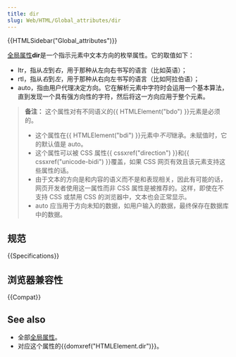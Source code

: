 ```yaml
---
title: dir
slug: Web/HTML/Global_attributes/dir
---
```


{{HTMLSidebar("Global_attributes")}}

[全局属性](/zh-CN/docs/Web/HTML/Global_attributes)**dir**是一个指示元素中文本方向的枚举属性。它的取值如下：

- ltr，指从*左*到*右*，用于那种从左向右书写的语言（比如英语）；
- rtl，指从*右*到*左*，用于那种从右向左书写的语言（比如阿拉伯语）；
- auto，指由用户代理决定方向。它在解析元素中字符时会运用一个基本算法，直到发现一个具有强方向性的字符，然后将这一方向应用于整个元素。

> **备注：** 这个属性对有不同语义的{{ HTMLElement("bdo") }}元素是必须的。
>
> - 这个属性在{{ HTMLElement("bdi") }}元素中*不可*继承。未赋值时，它的默认值是 auto。
> - 这个属性可以被 CSS 属性{{ cssxref("direction") }}和{{ cssxref("unicode-bidi") }}覆盖，如果 CSS 网页有效且该元素支持这些属性的话。
> - 由于文本的方向是和内容的语义而不是和表现相关，因此有可能的话，网页开发者使用这一属性而非 CSS 属性是被推荐的。这样，即使在不支持 CSS 或禁用 CSS 的浏览器中，文本也会正常显示。
> - auto 应当用于方向未知的数据，如用户输入的数据，最终保存在数据库中的数据。

## 规范

{{Specifications}}

## 浏览器兼容性

{{Compat}}

## See also

- 全部[全局属性](/zh-CN/docs/Web/HTML/Global_attributes)。
- 对应这个属性的{{domxref("HTMLElement.dir")}}。
